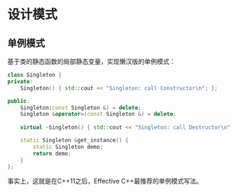 # 设计模式

## 单例模式

基于类的静态函数的局部静态变量，实现懒汉版的单例模式：

```cpp
class Singleton {
private:
    Singleton() { std::cout << "Singleton: call Constructor\n"; };

public:
    Singleton(const Singleton &) = delete;
    Singleton &operator=(const Singleton &) = delete;
    
    virtual ~Singleton() { std::cout << "Singleton: call Destructor\n"; }

    static Singleton &get_instance() {
        static Singleton demo;
        return demo;
    }
};
```

事实上，这就是在C++11之后，Effective C++最推荐的单例模式写法。